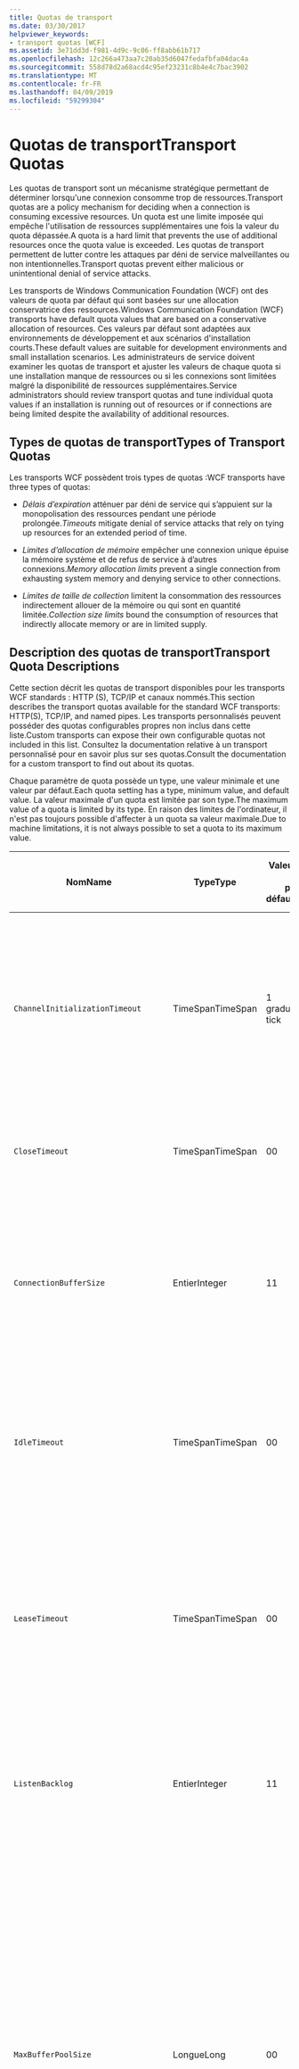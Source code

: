 ```yaml
---
title: Quotas de transport
ms.date: 03/30/2017
helpviewer_keywords:
- transport quotas [WCF]
ms.assetid: 3e71dd3d-f981-4d9c-9c06-ff8abb61b717
ms.openlocfilehash: 12c266a473aa7c20ab35d6047fedafbfa04dac4a
ms.sourcegitcommit: 558d78d2a68acd4c95ef23231c8b4e4c7bac3902
ms.translationtype: MT
ms.contentlocale: fr-FR
ms.lasthandoff: 04/09/2019
ms.locfileid: "59299304"
---
```

# <a name="transport-quotas"></a><span data-ttu-id="b93c4-102">Quotas de transport</span><span class="sxs-lookup"><span data-stu-id="b93c4-102">Transport Quotas</span></span>
<span data-ttu-id="b93c4-103">Les quotas de transport sont un mécanisme stratégique permettant de déterminer lorsqu'une connexion consomme trop de ressources.</span><span class="sxs-lookup"><span data-stu-id="b93c4-103">Transport quotas are a policy mechanism for deciding when a connection is consuming excessive resources.</span></span> <span data-ttu-id="b93c4-104">Un quota est une limite imposée qui empêche l'utilisation de ressources supplémentaires une fois la valeur du quota dépassée.</span><span class="sxs-lookup"><span data-stu-id="b93c4-104">A quota is a hard limit that prevents the use of additional resources once the quota value is exceeded.</span></span> <span data-ttu-id="b93c4-105">Les quotas de transport permettent de lutter contre les attaques par déni de service malveillantes ou non intentionnelles.</span><span class="sxs-lookup"><span data-stu-id="b93c4-105">Transport quotas prevent either malicious or unintentional denial of service attacks.</span></span>  
  
 <span data-ttu-id="b93c4-106">Les transports de Windows Communication Foundation (WCF) ont des valeurs de quota par défaut qui sont basées sur une allocation conservatrice des ressources.</span><span class="sxs-lookup"><span data-stu-id="b93c4-106">Windows Communication Foundation (WCF) transports have default quota values that are based on a conservative allocation of resources.</span></span> <span data-ttu-id="b93c4-107">Ces valeurs par défaut sont adaptées aux environnements de développement et aux scénarios d'installation courts.</span><span class="sxs-lookup"><span data-stu-id="b93c4-107">These default values are suitable for development environments and small installation scenarios.</span></span> <span data-ttu-id="b93c4-108">Les administrateurs de service doivent examiner les quotas de transport et ajuster les valeurs de chaque quota si une installation manque de ressources ou si les connexions sont limitées malgré la disponibilité de ressources supplémentaires.</span><span class="sxs-lookup"><span data-stu-id="b93c4-108">Service administrators should review transport quotas and tune individual quota values if an installation is running out of resources or if connections are being limited despite the availability of additional resources.</span></span>  
  
## <a name="types-of-transport-quotas"></a><span data-ttu-id="b93c4-109">Types de quotas de transport</span><span class="sxs-lookup"><span data-stu-id="b93c4-109">Types of Transport Quotas</span></span>  
 <span data-ttu-id="b93c4-110">Les transports WCF possèdent trois types de quotas :</span><span class="sxs-lookup"><span data-stu-id="b93c4-110">WCF transports have three types of quotas:</span></span>  
  
-   <span data-ttu-id="b93c4-111">*Délais d’expiration* atténuer par déni de service qui s’appuient sur la monopolisation des ressources pendant une période prolongée.</span><span class="sxs-lookup"><span data-stu-id="b93c4-111">*Timeouts* mitigate denial of service attacks that rely on tying up resources for an extended period of time.</span></span>  
  
-   <span data-ttu-id="b93c4-112">*Limites d’allocation de mémoire* empêcher une connexion unique épuise la mémoire système et de refus de service à d’autres connexions.</span><span class="sxs-lookup"><span data-stu-id="b93c4-112">*Memory allocation limits* prevent a single connection from exhausting system memory and denying service to other connections.</span></span>  
  
-   <span data-ttu-id="b93c4-113">*Limites de taille de collection* limitent la consommation des ressources indirectement allouer de la mémoire ou qui sont en quantité limitée.</span><span class="sxs-lookup"><span data-stu-id="b93c4-113">*Collection size limits* bound the consumption of resources that indirectly allocate memory or are in limited supply.</span></span>  
  
## <a name="transport-quota-descriptions"></a><span data-ttu-id="b93c4-114">Description des quotas de transport</span><span class="sxs-lookup"><span data-stu-id="b93c4-114">Transport Quota Descriptions</span></span>  
 <span data-ttu-id="b93c4-115">Cette section décrit les quotas de transport disponibles pour les transports WCF standards : HTTP (S), TCP/IP et canaux nommés.</span><span class="sxs-lookup"><span data-stu-id="b93c4-115">This section describes the transport quotas available for the standard WCF transports: HTTP(S), TCP/IP, and named pipes.</span></span> <span data-ttu-id="b93c4-116">Les transports personnalisés peuvent posséder des quotas configurables propres non inclus dans cette liste.</span><span class="sxs-lookup"><span data-stu-id="b93c4-116">Custom transports can expose their own configurable quotas not included in this list.</span></span> <span data-ttu-id="b93c4-117">Consultez la documentation relative à un transport personnalisé pour en savoir plus sur ses quotas.</span><span class="sxs-lookup"><span data-stu-id="b93c4-117">Consult the documentation for a custom transport to find out about its quotas.</span></span>  
  
 <span data-ttu-id="b93c4-118">Chaque paramètre de quota possède un type, une valeur minimale et une valeur par défaut.</span><span class="sxs-lookup"><span data-stu-id="b93c4-118">Each quota setting has a type, minimum value, and default value.</span></span> <span data-ttu-id="b93c4-119">La valeur maximale d'un quota est limitée par son type.</span><span class="sxs-lookup"><span data-stu-id="b93c4-119">The maximum value of a quota is limited by its type.</span></span> <span data-ttu-id="b93c4-120">En raison des limites de l'ordinateur, il n'est pas toujours possible d'affecter à un quota sa valeur maximale.</span><span class="sxs-lookup"><span data-stu-id="b93c4-120">Due to machine limitations, it is not always possible to set a quota to its maximum value.</span></span>  
  
|<span data-ttu-id="b93c4-121">Nom</span><span class="sxs-lookup"><span data-stu-id="b93c4-121">Name</span></span>|<span data-ttu-id="b93c4-122">Type</span><span class="sxs-lookup"><span data-stu-id="b93c4-122">Type</span></span>|<span data-ttu-id="b93c4-123">Valeur</span><span class="sxs-lookup"><span data-stu-id="b93c4-123">Min.</span></span><br /><br /> <span data-ttu-id="b93c4-124">par défaut</span><span class="sxs-lookup"><span data-stu-id="b93c4-124">value</span></span>|<span data-ttu-id="b93c4-125">Par défaut</span><span class="sxs-lookup"><span data-stu-id="b93c4-125">Default</span></span><br /><br /> <span data-ttu-id="b93c4-126">par défaut</span><span class="sxs-lookup"><span data-stu-id="b93c4-126">value</span></span>|<span data-ttu-id="b93c4-127">Description</span><span class="sxs-lookup"><span data-stu-id="b93c4-127">Description</span></span>|  
|----------|----------|--------------------|-----------------------|-----------------|  
|`ChannelInitializationTimeout`|<span data-ttu-id="b93c4-128">TimeSpan</span><span class="sxs-lookup"><span data-stu-id="b93c4-128">TimeSpan</span></span>|<span data-ttu-id="b93c4-129">1 graduation</span><span class="sxs-lookup"><span data-stu-id="b93c4-129">1 tick</span></span>|<span data-ttu-id="b93c4-130">5 s</span><span class="sxs-lookup"><span data-stu-id="b93c4-130">5 sec</span></span>|<span data-ttu-id="b93c4-131">Durée maximale à attendre pour qu'une connexion envoie le préambule pendant la lecture initiale.</span><span class="sxs-lookup"><span data-stu-id="b93c4-131">Maximum time to wait for a connection to send the preamble during the initial read.</span></span> <span data-ttu-id="b93c4-132">Ces données sont reçues avant que l'authentification ait lieu.</span><span class="sxs-lookup"><span data-stu-id="b93c4-132">This data is received before authentication occurs.</span></span> <span data-ttu-id="b93c4-133">Ce paramètre est généralement bien inférieur à la valeur de quota `ReceiveTimeout`.</span><span class="sxs-lookup"><span data-stu-id="b93c4-133">This setting is generally much smaller than the `ReceiveTimeout` quota value.</span></span>|  
|`CloseTimeout`|<span data-ttu-id="b93c4-134">TimeSpan</span><span class="sxs-lookup"><span data-stu-id="b93c4-134">TimeSpan</span></span>|<span data-ttu-id="b93c4-135">0</span><span class="sxs-lookup"><span data-stu-id="b93c4-135">0</span></span>|<span data-ttu-id="b93c4-136">1 min</span><span class="sxs-lookup"><span data-stu-id="b93c4-136">1 min</span></span>|<span data-ttu-id="b93c4-137">Durée maximale à attendre pour qu'une connexion se ferme avant que le transport ne lève une exception.</span><span class="sxs-lookup"><span data-stu-id="b93c4-137">Maximum time to wait for a connection to close before the transport raises an exception.</span></span>|  
|`ConnectionBufferSize`|<span data-ttu-id="b93c4-138">Entier</span><span class="sxs-lookup"><span data-stu-id="b93c4-138">Integer</span></span>|<span data-ttu-id="b93c4-139">1</span><span class="sxs-lookup"><span data-stu-id="b93c4-139">1</span></span>|<span data-ttu-id="b93c4-140">8 Ko</span><span class="sxs-lookup"><span data-stu-id="b93c4-140">8 KB</span></span>|<span data-ttu-id="b93c4-141">Taille, en octets, des mémoires tampon de réception et de transmission du transport sous-jacent.</span><span class="sxs-lookup"><span data-stu-id="b93c4-141">Size, in bytes, of the transmit and receive buffers of the underlying transport.</span></span> <span data-ttu-id="b93c4-142">Augmenter la taille de la mémoire tampon peut améliorer le débit lors de l'envoi de messages volumineux.</span><span class="sxs-lookup"><span data-stu-id="b93c4-142">Increasing the buffer size can improve throughput when sending large messages.</span></span>|  
|`IdleTimeout`|<span data-ttu-id="b93c4-143">TimeSpan</span><span class="sxs-lookup"><span data-stu-id="b93c4-143">TimeSpan</span></span>|<span data-ttu-id="b93c4-144">0</span><span class="sxs-lookup"><span data-stu-id="b93c4-144">0</span></span>|<span data-ttu-id="b93c4-145">2 min.</span><span class="sxs-lookup"><span data-stu-id="b93c4-145">2 min</span></span>|<span data-ttu-id="b93c4-146">Durée maximale pendant laquelle une connexion en groupe peut rester inactive avant d'être fermée.</span><span class="sxs-lookup"><span data-stu-id="b93c4-146">Maximum time a pooled connection can remain idle before being closed.</span></span><br /><br /> <span data-ttu-id="b93c4-147">Ce paramètre ne s'applique qu'aux connexions en groupe.</span><span class="sxs-lookup"><span data-stu-id="b93c4-147">This setting only applies to pooled connections.</span></span>|  
|`LeaseTimeout`|<span data-ttu-id="b93c4-148">TimeSpan</span><span class="sxs-lookup"><span data-stu-id="b93c4-148">TimeSpan</span></span>|<span data-ttu-id="b93c4-149">0</span><span class="sxs-lookup"><span data-stu-id="b93c4-149">0</span></span>|<span data-ttu-id="b93c4-150">5 min</span><span class="sxs-lookup"><span data-stu-id="b93c4-150">5 min</span></span>|<span data-ttu-id="b93c4-151">Durée de vie maximale d'une connexion en groupe active.</span><span class="sxs-lookup"><span data-stu-id="b93c4-151">Maximum lifetime of an active pooled connection.</span></span> <span data-ttu-id="b93c4-152">Après que la durée spécifiée s'est écoulée, la connexion se ferme une fois la requête en cours prise en charge.</span><span class="sxs-lookup"><span data-stu-id="b93c4-152">After the specified time elapses, the connection closes once the current request is serviced.</span></span><br /><br /> <span data-ttu-id="b93c4-153">Ce paramètre ne s'applique qu'aux connexions en groupe.</span><span class="sxs-lookup"><span data-stu-id="b93c4-153">This setting only applies to pooled connections.</span></span>|  
|`ListenBacklog`|<span data-ttu-id="b93c4-154">Entier</span><span class="sxs-lookup"><span data-stu-id="b93c4-154">Integer</span></span>|<span data-ttu-id="b93c4-155">1</span><span class="sxs-lookup"><span data-stu-id="b93c4-155">1</span></span>|<span data-ttu-id="b93c4-156">10</span><span class="sxs-lookup"><span data-stu-id="b93c4-156">10</span></span>|<span data-ttu-id="b93c4-157">Nombre maximal de connexions que l'écouteur n'a pas pris en charge avant que des connexions supplémentaires à ce point de terminaison soient refusées.</span><span class="sxs-lookup"><span data-stu-id="b93c4-157">Maximum number of connections that the listener can have unserviced before additional connections to that endpoint are denied.</span></span>|  
|`MaxBufferPoolSize`|<span data-ttu-id="b93c4-158">Longue</span><span class="sxs-lookup"><span data-stu-id="b93c4-158">Long</span></span>|<span data-ttu-id="b93c4-159">0</span><span class="sxs-lookup"><span data-stu-id="b93c4-159">0</span></span>|<span data-ttu-id="b93c4-160">512 Ko</span><span class="sxs-lookup"><span data-stu-id="b93c4-160">512 KB</span></span>|<span data-ttu-id="b93c4-161">Mémoire maximale, en octets, que le transport consacre à regrouper des mémoires tampons de messages réutilisables.</span><span class="sxs-lookup"><span data-stu-id="b93c4-161">Maximum memory, in bytes, that the transport devotes to pooling reusable message buffers.</span></span> <span data-ttu-id="b93c4-162">Lorsque le pool ne peut pas fournir de mémoire tampon de messages, une nouvelle mémoire tampon est allouée pour une utilisation temporaire.</span><span class="sxs-lookup"><span data-stu-id="b93c4-162">When the pool cannot supply a message buffer, a new buffer is allocated for temporary use.</span></span><br /><br /> <span data-ttu-id="b93c4-163">Les installations qui créent de nombreuses fabrications de canaux ou écouteurs peuvent allouer de grandes quantités de mémoire aux pools de mémoires tampon.</span><span class="sxs-lookup"><span data-stu-id="b93c4-163">Installations that create many channel factories or listeners can allocate large amounts of memory for buffer pools.</span></span> <span data-ttu-id="b93c4-164">Dans ce scénario, la réduction de la taille de la mémoire tampon peut réduire fortement l'utilisation de la mémoire.</span><span class="sxs-lookup"><span data-stu-id="b93c4-164">Reducing this buffer size can greatly reduce memory usage in this scenario.</span></span>|  
|`MaxBufferSize`|<span data-ttu-id="b93c4-165">Entier</span><span class="sxs-lookup"><span data-stu-id="b93c4-165">Integer</span></span>|<span data-ttu-id="b93c4-166">1</span><span class="sxs-lookup"><span data-stu-id="b93c4-166">1</span></span>|<span data-ttu-id="b93c4-167">64 Ko</span><span class="sxs-lookup"><span data-stu-id="b93c4-167">64 KB</span></span>|<span data-ttu-id="b93c4-168">Taille maximale, en octets, d'une mémoire tampon utilisée pour diffuser en continu des données.</span><span class="sxs-lookup"><span data-stu-id="b93c4-168">Maximum size, in bytes, of a buffer used for streaming data.</span></span> <span data-ttu-id="b93c4-169">Si ce quota de transport n'est pas défini, ou si le transport n'a pas recours à la diffusion en continu, la valeur de quota est identique à la plus petite de ces deux valeurs de quota : `MaxReceivedMessageSize` et <xref:System.Int32.MaxValue>.</span><span class="sxs-lookup"><span data-stu-id="b93c4-169">If this transport quota is not set, or the transport is not using streaming, then the quota value is the same as the smaller of the `MaxReceivedMessageSize` quota value and <xref:System.Int32.MaxValue>.</span></span>|  
|`MaxOutboundConnectionsPerEndpoint`|<span data-ttu-id="b93c4-170">Entier</span><span class="sxs-lookup"><span data-stu-id="b93c4-170">Integer</span></span>|<span data-ttu-id="b93c4-171">1</span><span class="sxs-lookup"><span data-stu-id="b93c4-171">1</span></span>|<span data-ttu-id="b93c4-172">10</span><span class="sxs-lookup"><span data-stu-id="b93c4-172">10</span></span>|<span data-ttu-id="b93c4-173">Nombre maximal de connexions sortantes qui peuvent être associées à un point de terminaison particulier.</span><span class="sxs-lookup"><span data-stu-id="b93c4-173">Maximum number of outgoing connections that can be associated with a particular endpoint.</span></span><br /><br /> <span data-ttu-id="b93c4-174">Ce paramètre ne s'applique qu'aux connexions en groupe.</span><span class="sxs-lookup"><span data-stu-id="b93c4-174">This setting only applies to pooled connections.</span></span>|  
|`MaxOutputDelay`|<span data-ttu-id="b93c4-175">TimeSpan</span><span class="sxs-lookup"><span data-stu-id="b93c4-175">TimeSpan</span></span>|<span data-ttu-id="b93c4-176">0</span><span class="sxs-lookup"><span data-stu-id="b93c4-176">0</span></span>|<span data-ttu-id="b93c4-177">200 ms</span><span class="sxs-lookup"><span data-stu-id="b93c4-177">200 ms</span></span>|<span data-ttu-id="b93c4-178">Durée maximale à attendre après une opération d'envoi pour traiter par lot des messages supplémentaires dans une opération unique.</span><span class="sxs-lookup"><span data-stu-id="b93c4-178">Maximum time to wait after a send operation for batching additional messages in a single operation.</span></span> <span data-ttu-id="b93c4-179">Les messages sont envoyés plus tôt si la mémoire tampon du transport sous-jacent est pleine.</span><span class="sxs-lookup"><span data-stu-id="b93c4-179">Messages are sent earlier if the buffer of the underlying transport becomes full.</span></span> <span data-ttu-id="b93c4-180">L'envoi de messages supplémentaires ne réinitialise pas la période d'attente.</span><span class="sxs-lookup"><span data-stu-id="b93c4-180">Sending additional messages does not reset the delay period.</span></span>|  
|`MaxPendingAccepts`|<span data-ttu-id="b93c4-181">Entier</span><span class="sxs-lookup"><span data-stu-id="b93c4-181">Integer</span></span>|<span data-ttu-id="b93c4-182">1</span><span class="sxs-lookup"><span data-stu-id="b93c4-182">1</span></span>|<span data-ttu-id="b93c4-183">1</span><span class="sxs-lookup"><span data-stu-id="b93c4-183">1</span></span>|<span data-ttu-id="b93c4-184">Nombre maximal de canaux que l'écouteur peut mettre en attente d'acceptation.</span><span class="sxs-lookup"><span data-stu-id="b93c4-184">Maximum number of accepts for channels that the listener can have waiting.</span></span><br /><br /> <span data-ttu-id="b93c4-185">Il existe un intervalle entre la fin de l'acceptation en cours et le début d'une nouvelle acceptation.</span><span class="sxs-lookup"><span data-stu-id="b93c4-185">There is an interval of time between the accept completing and a new accept starting.</span></span> <span data-ttu-id="b93c4-186">Augmenter la taille de cette collection peut empêcher la suppression des clients qui se connectent pendant cet intervalle.</span><span class="sxs-lookup"><span data-stu-id="b93c4-186">Increasing this collection size can prevent clients that connect during this interval from being dropped.</span></span>|  
|`MaxPendingConnections`|<span data-ttu-id="b93c4-187">Entier</span><span class="sxs-lookup"><span data-stu-id="b93c4-187">Integer</span></span>|<span data-ttu-id="b93c4-188">1</span><span class="sxs-lookup"><span data-stu-id="b93c4-188">1</span></span>|<span data-ttu-id="b93c4-189">10</span><span class="sxs-lookup"><span data-stu-id="b93c4-189">10</span></span>|<span data-ttu-id="b93c4-190">Nombre maximal de connexions que l'écouteur peut mettre en attente d'acceptation par l'application.</span><span class="sxs-lookup"><span data-stu-id="b93c4-190">Maximum number of connections that the listener can have waiting to be accepted by the application.</span></span> <span data-ttu-id="b93c4-191">Lorsque cette valeur de quota est dépassée, les nouvelles connexions entrantes sont supprimées plutôt que mises en attente d'acceptation.</span><span class="sxs-lookup"><span data-stu-id="b93c4-191">When this quota value is exceeded, new incoming connections are dropped rather than waiting to be accepted.</span></span><br /><br /> <span data-ttu-id="b93c4-192">Les fonctionnalités de connexion telles que la sécurité des messages peuvent entraîner qu'un client ouvre plusieurs connexions.</span><span class="sxs-lookup"><span data-stu-id="b93c4-192">Connection features such as message security can cause a client to open more than one connection.</span></span> <span data-ttu-id="b93c4-193">Les administrateurs de service doivent prendre en compte ces connexions supplémentaires lors de la définition de cette valeur de quota.</span><span class="sxs-lookup"><span data-stu-id="b93c4-193">Service administrators should account for these additional connections when setting this quota value.</span></span>|  
|`MaxReceivedMessageSize`|<span data-ttu-id="b93c4-194">Longue</span><span class="sxs-lookup"><span data-stu-id="b93c4-194">Long</span></span>|<span data-ttu-id="b93c4-195">1</span><span class="sxs-lookup"><span data-stu-id="b93c4-195">1</span></span>|<span data-ttu-id="b93c4-196">64 Ko</span><span class="sxs-lookup"><span data-stu-id="b93c4-196">64 KB</span></span>|<span data-ttu-id="b93c4-197">Taille maximale, en octets, d'un message reçu (en-têtes compris) avant que le transport ne lève une exception.</span><span class="sxs-lookup"><span data-stu-id="b93c4-197">Maximum size, in bytes, of a received message, including headers, before the transport raises an exception.</span></span>|  
|`OpenTimeout`|<span data-ttu-id="b93c4-198">TimeSpan</span><span class="sxs-lookup"><span data-stu-id="b93c4-198">TimeSpan</span></span>|<span data-ttu-id="b93c4-199">0</span><span class="sxs-lookup"><span data-stu-id="b93c4-199">0</span></span>|<span data-ttu-id="b93c4-200">1 min</span><span class="sxs-lookup"><span data-stu-id="b93c4-200">1 min</span></span>|<span data-ttu-id="b93c4-201">Durée maximale à attendre pour qu'une connexion soit établie avant que le transport ne lève une exception.</span><span class="sxs-lookup"><span data-stu-id="b93c4-201">Maximum time to wait for a connection to be established before the transport raises an exception.</span></span>|  
|`ReceiveTimeout`|<span data-ttu-id="b93c4-202">TimeSpan</span><span class="sxs-lookup"><span data-stu-id="b93c4-202">TimeSpan</span></span>|<span data-ttu-id="b93c4-203">0</span><span class="sxs-lookup"><span data-stu-id="b93c4-203">0</span></span>|<span data-ttu-id="b93c4-204">10 minutes</span><span class="sxs-lookup"><span data-stu-id="b93c4-204">10 min</span></span>|<span data-ttu-id="b93c4-205">Durée maximale à attendre pour qu'une opération de lecture se termine avant que le transport ne lève une exception.</span><span class="sxs-lookup"><span data-stu-id="b93c4-205">Maximum time to wait for a read operation to complete before the transport raises an exception.</span></span>|  
|`SendTimeout`|<span data-ttu-id="b93c4-206">TimeSpan</span><span class="sxs-lookup"><span data-stu-id="b93c4-206">Timespan</span></span>|<span data-ttu-id="b93c4-207">0</span><span class="sxs-lookup"><span data-stu-id="b93c4-207">0</span></span>|<span data-ttu-id="b93c4-208">1 min</span><span class="sxs-lookup"><span data-stu-id="b93c4-208">1 min</span></span>|<span data-ttu-id="b93c4-209">Durée maximale à attendre pour qu'une opération d'écriture se termine avant que le transport ne lève une exception.</span><span class="sxs-lookup"><span data-stu-id="b93c4-209">Maximum time to wait for a write operation to complete before the transport raises an exception.</span></span>|  
  
 <span data-ttu-id="b93c4-210">Les quotas de transport `MaxPendingConnections` et `MaxOutboundConnectionsPerEndpoint` sont combinés dans un quota de transport unique appelé `MaxConnections` en cas de définition par la liaison ou la configuration.</span><span class="sxs-lookup"><span data-stu-id="b93c4-210">The transport quotas `MaxPendingConnections` and `MaxOutboundConnectionsPerEndpoint` are combined into a single transport quota called `MaxConnections` when set through the binding or configuration.</span></span> <span data-ttu-id="b93c4-211">Seul l’élément de liaison autorise la définition de ces valeurs de quota une par une.</span><span class="sxs-lookup"><span data-stu-id="b93c4-211">Only the binding element allows setting these quota values individually.</span></span> <span data-ttu-id="b93c4-212">Le quota de transport `MaxConnections` a les mêmes valeurs minimale et par défaut.</span><span class="sxs-lookup"><span data-stu-id="b93c4-212">The `MaxConnections` transport quota has the same minimum and default values.</span></span>  
  
## <a name="setting-transport-quotas"></a><span data-ttu-id="b93c4-213">Définition des quotas de transport</span><span class="sxs-lookup"><span data-stu-id="b93c4-213">Setting Transport Quotas</span></span>  
 <span data-ttu-id="b93c4-214">Les quotas de transport sont définis au moyen de l’élément de liaison de transport, la liaison de transport, la configuration de l’application ou la stratégie hôte.</span><span class="sxs-lookup"><span data-stu-id="b93c4-214">Transport quotas are set through the transport binding element, the transport binding, application configuration, or host policy.</span></span> <span data-ttu-id="b93c4-215">Ce document n'aborde pas le paramétrage des transports par la stratégie hôte.</span><span class="sxs-lookup"><span data-stu-id="b93c4-215">This document does not cover setting transports through host policy.</span></span> <span data-ttu-id="b93c4-216">Consultez la documentation relative au transport sous-jacent pour découvrir les paramètres des quotas de stratégie hôte.</span><span class="sxs-lookup"><span data-stu-id="b93c4-216">Consult the documentation for the underlying transport to discover the settings for host policy quotas.</span></span> <span data-ttu-id="b93c4-217">Le [configuration de HTTP et HTTPS](../../../../docs/framework/wcf/feature-details/configuring-http-and-https.md) rubrique décrit les paramètres de quota pour le pilote Http.sys.</span><span class="sxs-lookup"><span data-stu-id="b93c4-217">The [Configuring HTTP and HTTPS](../../../../docs/framework/wcf/feature-details/configuring-http-and-https.md) topic describes quota settings for the Http.sys driver.</span></span> <span data-ttu-id="b93c4-218">Recherchez plus d'informations sur la configuration des limites de Windows pour des connexions HTTP, TCP/IP et de canal nommé dans la Base de connaissances Microsoft.</span><span class="sxs-lookup"><span data-stu-id="b93c4-218">Search the Microsoft Knowledge Base for more information about configuring Windows limits on HTTP, TCP/IP, and named pipe connections.</span></span>  
  
 <span data-ttu-id="b93c4-219">D'autres types de quotas s'appliquent indirectement aux transports.</span><span class="sxs-lookup"><span data-stu-id="b93c4-219">Other types of quotas apply indirectly to transports.</span></span> <span data-ttu-id="b93c4-220">L'encodeur de message que le transport utilise pour transformer un message en octets peut avoir ses propres paramètres de quota.</span><span class="sxs-lookup"><span data-stu-id="b93c4-220">The message encoder that the transport uses to transform a message into bytes can have its own quota settings.</span></span> <span data-ttu-id="b93c4-221">Toutefois, ces quotas sont indépendants du type de transport utilisé.</span><span class="sxs-lookup"><span data-stu-id="b93c4-221">However, these quotas are independent of the type of transport being used.</span></span>  
  
### <a name="controlling-transport-quotas-from-the-binding-element"></a><span data-ttu-id="b93c4-222">Contrôle des quotas de transport depuis l’élément de liaison</span><span class="sxs-lookup"><span data-stu-id="b93c4-222">Controlling Transport Quotas from the Binding Element</span></span>  
 <span data-ttu-id="b93c4-223">La définition des quotas de transport au moyen de l’élément de liaison offre le maximum de souplesse pour contrôler le comportement du transport.</span><span class="sxs-lookup"><span data-stu-id="b93c4-223">Setting transport quotas through the binding element offers the greatest flexibility in controlling the transport's behavior.</span></span> <span data-ttu-id="b93c4-224">Les délais par défaut pour les opérations de fermeture, d'ouverture, de réception et d'envoi sont issus de la liaison lorsqu'un canal est construit.</span><span class="sxs-lookup"><span data-stu-id="b93c4-224">The default timeouts for Close, Open, Receive, and Send operations are taken from the binding when a channel is built.</span></span>  
  
|<span data-ttu-id="b93c4-225">Nom</span><span class="sxs-lookup"><span data-stu-id="b93c4-225">Name</span></span>|<span data-ttu-id="b93c4-226">HTTP</span><span class="sxs-lookup"><span data-stu-id="b93c4-226">HTTP</span></span>|<span data-ttu-id="b93c4-227">TCP/IP</span><span class="sxs-lookup"><span data-stu-id="b93c4-227">TCP/IP</span></span>|<span data-ttu-id="b93c4-228">Canal nommé</span><span class="sxs-lookup"><span data-stu-id="b93c4-228">Named pipe</span></span>|  
|----------|----------|-------------|----------------|  
|`ChannelInitializationTimeout`||<span data-ttu-id="b93c4-229">X</span><span class="sxs-lookup"><span data-stu-id="b93c4-229">X</span></span>|<span data-ttu-id="b93c4-230">X</span><span class="sxs-lookup"><span data-stu-id="b93c4-230">X</span></span>|  
|`CloseTimeout`||||  
|`ConnectionBufferSize`||<span data-ttu-id="b93c4-231">X</span><span class="sxs-lookup"><span data-stu-id="b93c4-231">X</span></span>|<span data-ttu-id="b93c4-232">X</span><span class="sxs-lookup"><span data-stu-id="b93c4-232">X</span></span>|  
|`IdleTimeout`||<span data-ttu-id="b93c4-233">X</span><span class="sxs-lookup"><span data-stu-id="b93c4-233">X</span></span>|<span data-ttu-id="b93c4-234">X</span><span class="sxs-lookup"><span data-stu-id="b93c4-234">X</span></span>|  
|`LeaseTimeout`||<span data-ttu-id="b93c4-235">X</span><span class="sxs-lookup"><span data-stu-id="b93c4-235">X</span></span>||  
|`ListenBacklog`||<span data-ttu-id="b93c4-236">X</span><span class="sxs-lookup"><span data-stu-id="b93c4-236">X</span></span>||  
|`MaxBufferPoolSize`|<span data-ttu-id="b93c4-237">X</span><span class="sxs-lookup"><span data-stu-id="b93c4-237">X</span></span>|<span data-ttu-id="b93c4-238">X</span><span class="sxs-lookup"><span data-stu-id="b93c4-238">X</span></span>|<span data-ttu-id="b93c4-239">X</span><span class="sxs-lookup"><span data-stu-id="b93c4-239">X</span></span>|  
|`MaxBufferSize`|<span data-ttu-id="b93c4-240">X</span><span class="sxs-lookup"><span data-stu-id="b93c4-240">X</span></span>|<span data-ttu-id="b93c4-241">X</span><span class="sxs-lookup"><span data-stu-id="b93c4-241">X</span></span>|<span data-ttu-id="b93c4-242">X</span><span class="sxs-lookup"><span data-stu-id="b93c4-242">X</span></span>|  
|`MaxOutboundConnectionsPerEndpoint`||<span data-ttu-id="b93c4-243">X</span><span class="sxs-lookup"><span data-stu-id="b93c4-243">X</span></span>|<span data-ttu-id="b93c4-244">X</span><span class="sxs-lookup"><span data-stu-id="b93c4-244">X</span></span>|  
|`MaxOutputDelay`||<span data-ttu-id="b93c4-245">X</span><span class="sxs-lookup"><span data-stu-id="b93c4-245">X</span></span>|<span data-ttu-id="b93c4-246">X</span><span class="sxs-lookup"><span data-stu-id="b93c4-246">X</span></span>|  
|`MaxPendingAccepts`||<span data-ttu-id="b93c4-247">X</span><span class="sxs-lookup"><span data-stu-id="b93c4-247">X</span></span>|<span data-ttu-id="b93c4-248">X</span><span class="sxs-lookup"><span data-stu-id="b93c4-248">X</span></span>|  
|`MaxPendingConnections`||<span data-ttu-id="b93c4-249">X</span><span class="sxs-lookup"><span data-stu-id="b93c4-249">X</span></span>|<span data-ttu-id="b93c4-250">X</span><span class="sxs-lookup"><span data-stu-id="b93c4-250">X</span></span>|  
|`MaxReceivedMessageSize`|<span data-ttu-id="b93c4-251">X</span><span class="sxs-lookup"><span data-stu-id="b93c4-251">X</span></span>|<span data-ttu-id="b93c4-252">X</span><span class="sxs-lookup"><span data-stu-id="b93c4-252">X</span></span>|<span data-ttu-id="b93c4-253">X</span><span class="sxs-lookup"><span data-stu-id="b93c4-253">X</span></span>|  
|`OpenTimeout`||||  
|`ReceiveTimeout`||||  
|`SendTimeout`||||  
  
### <a name="controlling-transport-quotas-from-the-binding"></a><span data-ttu-id="b93c4-254">Contrôle des quotas de transport depuis la liaison</span><span class="sxs-lookup"><span data-stu-id="b93c4-254">Controlling Transport Quotas from the Binding</span></span>  
 <span data-ttu-id="b93c4-255">La définition des quotas de transport au moyen de la liaison permet de choisir parmi un ensemble de quotas simplifié tout en conservant l’accès aux valeurs de quota les plus courantes.</span><span class="sxs-lookup"><span data-stu-id="b93c4-255">Setting transport quotas through the binding offers a simplified set of quotas to choose from while still giving access to the most common quota values.</span></span>  
  
|<span data-ttu-id="b93c4-256">Nom</span><span class="sxs-lookup"><span data-stu-id="b93c4-256">Name</span></span>|<span data-ttu-id="b93c4-257">HTTP</span><span class="sxs-lookup"><span data-stu-id="b93c4-257">HTTP</span></span>|<span data-ttu-id="b93c4-258">TCP/IP</span><span class="sxs-lookup"><span data-stu-id="b93c4-258">TCP/IP</span></span>|<span data-ttu-id="b93c4-259">Canal nommé</span><span class="sxs-lookup"><span data-stu-id="b93c4-259">Named pipe</span></span>|  
|----------|----------|-------------|----------------|  
|`ChannelInitializationTimeout`||||  
|`CloseTimeout`|<span data-ttu-id="b93c4-260">X</span><span class="sxs-lookup"><span data-stu-id="b93c4-260">X</span></span>|<span data-ttu-id="b93c4-261">X</span><span class="sxs-lookup"><span data-stu-id="b93c4-261">X</span></span>|<span data-ttu-id="b93c4-262">X</span><span class="sxs-lookup"><span data-stu-id="b93c4-262">X</span></span>|  
|`ConnectionBufferSize`||||  
|`IdleTimeout`||||  
|`LeaseTimeout`||||  
|`ListenBacklog`||<span data-ttu-id="b93c4-263">X</span><span class="sxs-lookup"><span data-stu-id="b93c4-263">X</span></span>||  
|`MaxBufferPoolSize`|<span data-ttu-id="b93c4-264">X</span><span class="sxs-lookup"><span data-stu-id="b93c4-264">X</span></span>|<span data-ttu-id="b93c4-265">X</span><span class="sxs-lookup"><span data-stu-id="b93c4-265">X</span></span>|<span data-ttu-id="b93c4-266">X</span><span class="sxs-lookup"><span data-stu-id="b93c4-266">X</span></span>|  
|`MaxBufferSize`|<span data-ttu-id="b93c4-267">1</span><span class="sxs-lookup"><span data-stu-id="b93c4-267">1</span></span>|<span data-ttu-id="b93c4-268">X</span><span class="sxs-lookup"><span data-stu-id="b93c4-268">X</span></span>|<span data-ttu-id="b93c4-269">X</span><span class="sxs-lookup"><span data-stu-id="b93c4-269">X</span></span>|  
|`MaxOutboundConnectionsPerEndpoint`||<span data-ttu-id="b93c4-270">2</span><span class="sxs-lookup"><span data-stu-id="b93c4-270">2</span></span>|<span data-ttu-id="b93c4-271">2</span><span class="sxs-lookup"><span data-stu-id="b93c4-271">2</span></span>|  
|`MaxOutputDelay`||||  
|`MaxPendingAccepts`||||  
|`MaxPendingConnections`||<span data-ttu-id="b93c4-272">2</span><span class="sxs-lookup"><span data-stu-id="b93c4-272">2</span></span>|<span data-ttu-id="b93c4-273">2</span><span class="sxs-lookup"><span data-stu-id="b93c4-273">2</span></span>|  
|`MaxReceivedMessageSize`|<span data-ttu-id="b93c4-274">X</span><span class="sxs-lookup"><span data-stu-id="b93c4-274">X</span></span>|<span data-ttu-id="b93c4-275">X</span><span class="sxs-lookup"><span data-stu-id="b93c4-275">X</span></span>|<span data-ttu-id="b93c4-276">X</span><span class="sxs-lookup"><span data-stu-id="b93c4-276">X</span></span>|  
|`OpenTimeout`|<span data-ttu-id="b93c4-277">X</span><span class="sxs-lookup"><span data-stu-id="b93c4-277">X</span></span>|<span data-ttu-id="b93c4-278">X</span><span class="sxs-lookup"><span data-stu-id="b93c4-278">X</span></span>|<span data-ttu-id="b93c4-279">X</span><span class="sxs-lookup"><span data-stu-id="b93c4-279">X</span></span>|  
|`ReceiveTimeout`|<span data-ttu-id="b93c4-280">X</span><span class="sxs-lookup"><span data-stu-id="b93c4-280">X</span></span>|<span data-ttu-id="b93c4-281">X</span><span class="sxs-lookup"><span data-stu-id="b93c4-281">X</span></span>|<span data-ttu-id="b93c4-282">X</span><span class="sxs-lookup"><span data-stu-id="b93c4-282">X</span></span>|  
|`SendTimeout`|<span data-ttu-id="b93c4-283">X</span><span class="sxs-lookup"><span data-stu-id="b93c4-283">X</span></span>|<span data-ttu-id="b93c4-284">X</span><span class="sxs-lookup"><span data-stu-id="b93c4-284">X</span></span>|<span data-ttu-id="b93c4-285">X</span><span class="sxs-lookup"><span data-stu-id="b93c4-285">X</span></span>|  
  
1. <span data-ttu-id="b93c4-286">Le quota de transport `MaxBufferSize` est uniquement disponible sur la liaison `BasicHttp`.</span><span class="sxs-lookup"><span data-stu-id="b93c4-286">The `MaxBufferSize` transport quota is only available on the `BasicHttp` binding.</span></span> <span data-ttu-id="b93c4-287">Les liaisons `WSHttp` sont destinées aux scénarios qui ne prennent pas en charge les modes de transport diffusés en continu.</span><span class="sxs-lookup"><span data-stu-id="b93c4-287">The `WSHttp` bindings are for scenarios that do not support streamed transport modes.</span></span>  
  
2. <span data-ttu-id="b93c4-288">Les quotas de transport `MaxPendingConnections` et `MaxOutboundConnectionsPerEndpoint` sont combinés dans un quota de transport unique appelé `MaxConnections`.</span><span class="sxs-lookup"><span data-stu-id="b93c4-288">The transport quotas `MaxPendingConnections` and `MaxOutboundConnectionsPerEndpoint` are combined into a single transport quota called `MaxConnections`.</span></span>  
  
### <a name="controlling-transport-quotas-from-configuration"></a><span data-ttu-id="b93c4-289">Contrôle des quotas de transport depuis la configuration</span><span class="sxs-lookup"><span data-stu-id="b93c4-289">Controlling Transport Quotas from Configuration</span></span>  
 <span data-ttu-id="b93c4-290">La configuration de l’application peut définir les mêmes quotas de transport qu’en accédant directement aux propriétés d’une liaison.</span><span class="sxs-lookup"><span data-stu-id="b93c4-290">Application configuration can set the same transport quotas as directly accessing properties on a binding.</span></span> <span data-ttu-id="b93c4-291">Dans les fichiers de configuration, le nom d'un quota de transport commence toujours par une minuscule.</span><span class="sxs-lookup"><span data-stu-id="b93c4-291">In configuration files, the name of a transport quota always starts with a lowercase letter.</span></span> <span data-ttu-id="b93c4-292">Par exemple, la propriété `CloseTimeout` d’une liaison correspond au paramètre `closeTimeout` dans la configuration et la propriété `MaxConnections` d’une liaison correspond au paramètre `maxConnections` dans la configuration.</span><span class="sxs-lookup"><span data-stu-id="b93c4-292">For example, the `CloseTimeout` property on a binding corresponds to the `closeTimeout` setting in configuration and the `MaxConnections` property on a binding corresponds to the `maxConnections` setting in configuration.</span></span>  
  
## <a name="see-also"></a><span data-ttu-id="b93c4-293">Voir aussi</span><span class="sxs-lookup"><span data-stu-id="b93c4-293">See also</span></span>

- <xref:System.ServiceModel.Channels.HttpsTransportBindingElement>
- <xref:System.ServiceModel.Channels.HttpTransportBindingElement>
- <xref:System.ServiceModel.Channels.TcpTransportBindingElement>
- <xref:System.ServiceModel.Channels.NamedPipeTransportBindingElement>
- <xref:System.ServiceModel.Channels.ConnectionOrientedTransportBindingElement>
- <xref:System.ServiceModel.Channels.TransportBindingElement>
